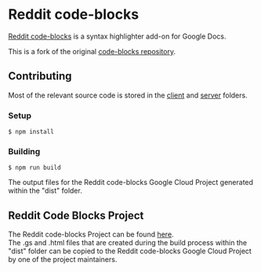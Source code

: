 # Reddit code-blocks

[Reddit code-blocks](https://chrome.google.com/webstore/detail/code-blocks/ebieibfdjgmmimpldgengceekpfefmfd) is a syntax highlighter add-on for Google Docs.

This is a fork of the original [code-blocks repository](https://github.com/alexwforsythe/code-blocks).

## Contributing

Most of the relevant source code is stored in the [client](client) and [server](server) folders.

### Setup

```
$ npm install
```

### Building

```
$ npm run build
```

The output files for the Reddit code-blocks Google Cloud Project generated within the "dist" folder.  

## Reddit Code Blocks Project

The Reddit code-blocks Project can be found [here](https://script.google.com/a/reddit.com/d/1H2SNcTnoeopnsewHXYPIa2GDWEg0EJcpNGTRMT41ruoPwpSAXcPqLRV9/).  
The .gs and .html files that are created during the build process within the "dist" folder can be copied to the
Reddit code-blocks Google Cloud Project by one of the project maintainers.
